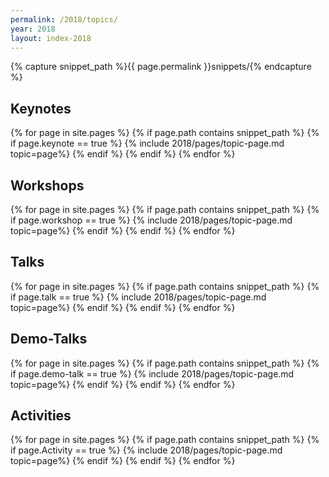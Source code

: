 ```yaml
---
permalink: /2018/topics/
year: 2018
layout: index-2018
---
```


{% capture snippet_path %}{{ page.permalink }}snippets/{% endcapture %}

<div class="container" id="topics">
  <section class="main-content text-center" id="topic-keynotes">

  <!--<h2>High-Level Schedule</h2><img src="/images/2018/CondencedSchedule.png"> -->


<h2>Keynotes</h2>

{% for page in site.pages %}
{% if page.path contains snippet_path %}
{% if page.keynote == true %}
 {% include 2018/pages/topic-page.md  topic=page%}
{% endif %}
{% endif %}
{% endfor %}

</section>

  <section class="main-content text-center" id="topic-workshops"><h2>Workshops</h2>

{% for page in site.pages %}
{% if page.path contains snippet_path %}
{% if page.workshop == true %}
 {% include 2018/pages/topic-page.md  topic=page%}
{% endif %}
{% endif %}
{% endfor %}

</section>

<section class="main-content text-center" id="topic-talks"><h2>Talks</h2>

{% for page in site.pages %}
{% if page.path contains snippet_path %}
{% if page.talk == true %}
{% include 2018/pages/topic-page.md  topic=page%}
{% endif %}
{% endif %}
{% endfor %}

</section>

<section class="main-content text-center" id="topic-talks"><h2>Demo-Talks</h2>

{% for page in site.pages %}
{% if page.path contains snippet_path %}
{% if page.demo-talk == true %}
{% include 2018/pages/topic-page.md  topic=page%}
{% endif %}
{% endif %}
{% endfor %}

</section>

<section class="main-content text-center" id="topic-talks"><h2>Activities</h2>

{% for page in site.pages %}
{% if page.path contains snippet_path %}
{% if page.Activity == true %}
{% include 2018/pages/topic-page.md  topic=page%}
{% endif %}
{% endif %}
{% endfor %}
</section>
</div>
